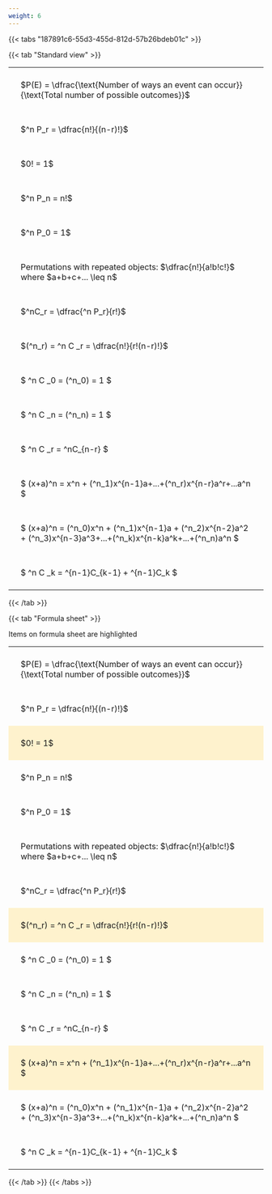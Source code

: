```yaml
---
weight: 6
---
```


{{< tabs "187891c6-55d3-455d-812d-57b26bdeb01c" >}}

{{< tab "Standard view" >}}

<style type="text/css">
#T_e9260 th.col_heading {
  text-align: left;
  font-size: 1em;
}
#T_e9260 td {
  text-align: left;
  font-size: 1em;
  padding: 1.5em;
}
</style>
<table id="T_e9260">
  <thead>
  </thead>
  <tbody>
    <tr>
      <td id="T_e9260_row0_col0" class="data row0 col0" >$P(E) = \dfrac{\text{Number of ways an event can occur}}{\text{Total number of possible outcomes}}$</td>
    </tr>
    <tr>
      <td id="T_e9260_row1_col0" class="data row1 col0" >$^n P_r = \dfrac{n!}{(n-r)!}$</td>
    </tr>
    <tr>
      <td id="T_e9260_row2_col0" class="data row2 col0" >$0! = 1$</td>
    </tr>
    <tr>
      <td id="T_e9260_row3_col0" class="data row3 col0" >$^n P_n = n!$</td>
    </tr>
    <tr>
      <td id="T_e9260_row4_col0" class="data row4 col0" >$^n P_0 = 1$</td>
    </tr>
    <tr>
      <td id="T_e9260_row5_col0" class="data row5 col0" >Permutations with repeated objects: $\dfrac{n!}{a!b!c!}$ where $a+b+c+... \leq n$</td>
    </tr>
    <tr>
      <td id="T_e9260_row6_col0" class="data row6 col0" >$^nC_r = \dfrac{^n P_r}{r!}$</td>
    </tr>
    <tr>
      <td id="T_e9260_row7_col0" class="data row7 col0" >$(^n_r) = ^n C _r = \dfrac{n!}{r!(n-r)!}$</td>
    </tr>
    <tr>
      <td id="T_e9260_row8_col0" class="data row8 col0" >$ ^n C _0 = (^n_0) = 1 $</td>
    </tr>
    <tr>
      <td id="T_e9260_row9_col0" class="data row9 col0" >$ ^n C _n = (^n_n) = 1 $</td>
    </tr>
    <tr>
      <td id="T_e9260_row10_col0" class="data row10 col0" >$ ^n C _r = ^nC_{n-r} $</td>
    </tr>
    <tr>
      <td id="T_e9260_row11_col0" class="data row11 col0" >$ (x+a)^n = x^n + (^n_1)x^{n-1}a+...+(^n_r)x^{n-r}a^r+...a^n    $</td>
    </tr>
    <tr>
      <td id="T_e9260_row12_col0" class="data row12 col0" >$ (x+a)^n = (^n_0)x^n + (^n_1)x^{n-1}a + (^n_2)x^{n-2}a^2 + (^n_3)x^{n-3}a^3+...+(^n_k)x^{n-k}a^k+...+(^n_n)a^n $</td>
    </tr>
    <tr>
      <td id="T_e9260_row13_col0" class="data row13 col0" >$ ^n C _k = ^{n-1}C_{k-1} + ^{n-1}C_k $</td>
    </tr>
  </tbody>
</table>
{{< /tab >}}

{{< tab "Formula sheet" >}}

Items on formula sheet are highlighted 
<br>
<style type="text/css">
#T_157bb th.col_heading {
  text-align: left;
  font-size: 1em;
}
#T_157bb td {
  text-align: left;
  font-size: 1em;
  padding: 1.5em;
}
#T_157bb_row0_col0, #T_157bb_row1_col0, #T_157bb_row3_col0, #T_157bb_row4_col0, #T_157bb_row5_col0, #T_157bb_row6_col0, #T_157bb_row8_col0, #T_157bb_row9_col0, #T_157bb_row10_col0, #T_157bb_row12_col0, #T_157bb_row13_col0 {
  background-color: rgba(0,0,0,0);
}
#T_157bb_row2_col0, #T_157bb_row7_col0, #T_157bb_row11_col0 {
  background-color: rgba(255,194,10, 0.2);
}
</style>
<table id="T_157bb">
  <thead>
  </thead>
  <tbody>
    <tr>
      <td id="T_157bb_row0_col0" class="data row0 col0" >$P(E) = \dfrac{\text{Number of ways an event can occur}}{\text{Total number of possible outcomes}}$</td>
    </tr>
    <tr>
      <td id="T_157bb_row1_col0" class="data row1 col0" >$^n P_r = \dfrac{n!}{(n-r)!}$</td>
    </tr>
    <tr>
      <td id="T_157bb_row2_col0" class="data row2 col0" >$0! = 1$</td>
    </tr>
    <tr>
      <td id="T_157bb_row3_col0" class="data row3 col0" >$^n P_n = n!$</td>
    </tr>
    <tr>
      <td id="T_157bb_row4_col0" class="data row4 col0" >$^n P_0 = 1$</td>
    </tr>
    <tr>
      <td id="T_157bb_row5_col0" class="data row5 col0" >Permutations with repeated objects: $\dfrac{n!}{a!b!c!}$ where $a+b+c+... \leq n$</td>
    </tr>
    <tr>
      <td id="T_157bb_row6_col0" class="data row6 col0" >$^nC_r = \dfrac{^n P_r}{r!}$</td>
    </tr>
    <tr>
      <td id="T_157bb_row7_col0" class="data row7 col0" >$(^n_r) = ^n C _r = \dfrac{n!}{r!(n-r)!}$</td>
    </tr>
    <tr>
      <td id="T_157bb_row8_col0" class="data row8 col0" >$ ^n C _0 = (^n_0) = 1 $</td>
    </tr>
    <tr>
      <td id="T_157bb_row9_col0" class="data row9 col0" >$ ^n C _n = (^n_n) = 1 $</td>
    </tr>
    <tr>
      <td id="T_157bb_row10_col0" class="data row10 col0" >$ ^n C _r = ^nC_{n-r} $</td>
    </tr>
    <tr>
      <td id="T_157bb_row11_col0" class="data row11 col0" >$ (x+a)^n = x^n + (^n_1)x^{n-1}a+...+(^n_r)x^{n-r}a^r+...a^n    $</td>
    </tr>
    <tr>
      <td id="T_157bb_row12_col0" class="data row12 col0" >$ (x+a)^n = (^n_0)x^n + (^n_1)x^{n-1}a + (^n_2)x^{n-2}a^2 + (^n_3)x^{n-3}a^3+...+(^n_k)x^{n-k}a^k+...+(^n_n)a^n $</td>
    </tr>
    <tr>
      <td id="T_157bb_row13_col0" class="data row13 col0" >$ ^n C _k = ^{n-1}C_{k-1} + ^{n-1}C_k $</td>
    </tr>
  </tbody>
</table>
{{< /tab >}}
{{< /tabs >}}